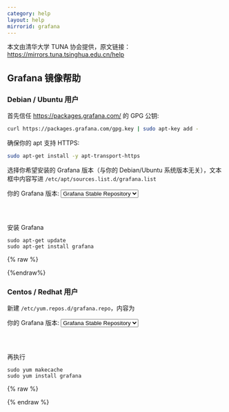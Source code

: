 ```yaml
---
category: help
layout: help
mirrorid: grafana
---
```


本文由清华大学 TUNA 协会提供，原文链接：<https://mirrors.tuna.tsinghua.edu.cn/help>


## Grafana 镜像帮助

### Debian / Ubuntu 用户

首先信任 https://packages.grafana.com/ 的 GPG 公钥:

```bash
curl https://packages.grafana.com/gpg.key | sudo apt-key add -
```

确保你的 apt 支持 HTTPS:

```bash
sudo apt-get install -y apt-transport-https
```

选择你希望安装的 Grafana 版本（与你的 Debian/Ubuntu 系统版本无关），文本框中内容写进 `/etc/apt/sources.list.d/grafana.list`

<form class="form-inline">
<div class="form-group">
	<label>你的 Grafana 版本: </label>
	<select class="form-control release-select" data-template="#apt-template" data-target="#apt-content">
		<option data-release="stable">Grafana Stable Repository</option>
		<option data-release="beta">Grafana Beta Repository</option>
	</select>
</div>
</form>

<p></p>
<pre>
<code id="apt-content">
</code>
</pre>

安装 Grafana

```
sudo apt-get update
sudo apt-get install grafana
```

{% raw %}
<script id="apt-template" type="x-tmpl-markup">
deb https://mirrors.tuna.tsinghua.edu.cn/grafana/apt/ {{release_name}} main
</script>
{%endraw%}


### Centos / Redhat 用户
新建 `/etc/yum.repos.d/grafana.repo`，内容为

<form class="form-inline">
<div class="form-group">
	<label>你的 Grafana 版本: </label>
	<select class="form-control release-select" data-template="#yum-template" data-target="#yum-content">
		<option data-release="rpm">Grafana Stable Repository</option>
		<option data-release="rpm-beta">Grafana Beta Repository</option>
	</select>
</div>
</form>

<p></p>
<pre>
<code id="yum-content">
</code>
</pre>


再执行

```
sudo yum makecache
sudo yum install grafana
```

{% raw %}
<script id="yum-template" type="x-tmpl-markup">
[grafana]
name=grafana
baseurl=https://mirrors.tuna.tsinghua.edu.cn/grafana/yum/{{release_name}}
repo_gpgcheck=0
enabled=1
gpgcheck=0
</script>
{% endraw %}

